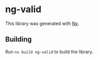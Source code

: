 # ng-valid

This library was generated with [Nx](https://nx.dev).

## Building

Run `nx build ng-valid` to build the library.
